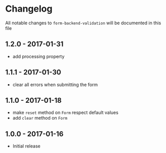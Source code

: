 # Changelog

All notable changes to `form-backend-validation` will be documented in this file

## 1.2.0 - 2017-01-31
- add processing property

## 1.1.1 - 2017-01-30
- clear all errors when submitting the form

## 1.1.0 - 2017-01-18
- make `reset` method on `Form` respect default values
- add `clear` method on `Form`

## 1.0.0 - 2017-01-16
- Initial release
